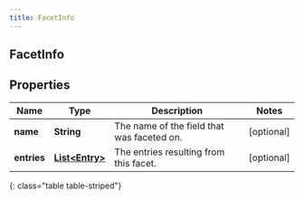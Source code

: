 ```yaml
---
title: FacetInfo
---
```

## FacetInfo


## Properties

| Name | Type | Description | Notes |
| ------------ | ------------- | ------------- | ------------- |
| **name** | <!----><!---->**String**<!----> | The name of the field that was faceted on. |  [optional] |
| **entries** | <!----><!---->[**List&lt;Entry&gt;**](Entry.html)<!----> | The entries resulting from this facet. |  [optional] |
{: class="table table-striped"}



